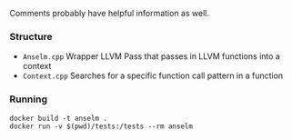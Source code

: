 Comments probably have helpful information as well.

### Structure
* `Anselm.cpp` Wrapper LLVM Pass that passes in LLVM functions into a context
* `Context.cpp` Searches for a specific function call pattern in a function

### Running
```
docker build -t anselm .
docker run -v $(pwd)/tests:/tests --rm anselm
```
